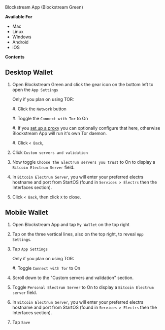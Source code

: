 Blockstream App (Blockstream Green)

**Available For**

- Mac
- Linux
- Windows
- Android
- iOS

**Contents**

Desktop Wallet
--------------

1. Open Blockstream Green and click the gear icon on the bottom left to open the `App Settings`

   Only if you plan on using TOR:
   
   #. Click the `Network` button

   #. Toggle the `Connect with Tor` to On 
   
   #. If you [set up a proxy](https://docs.start9.com/0.3.5.x/user-manual/connecting-tor#using-native-apps) you can optionally configure that here, otherwise Blockstream App will run it's own Tor daemon.

   #. Click `< Back`, 

1. Click `Custom servers and validation`

1. Now toggle `Choose the Electrum servers you trust` to On to display a `Bitcoin Electrum Server` field.

1. In `Bitcoin Electrum Server`, you will enter your preferred electrs hostname and port from StartOS (found in `Services > Electrs` then the Interfaces section).

1. Click `< Back`, then click `X` to close.



Mobile Wallet
--------------

1. Open Blockstream App and tap `My Wallet` on the top right

1. Tap on the three vertical lines, also on the top right, to reveal `App Settings`.

1. Tap `App Settings`

   Only if you plan on using TOR:

   #. Toggle `Connect with Tor` to On

1. Scroll down to the "Custom servers and validation" section.

1. Toggle `Personal Electrum Server` to On to display a `Bitcoin Electrum server` field.

1. In `Bitcoin Electrum Server`, you will enter your preferred electrs hostname and port from StartOS (found in `Services > Electrs` then the Interfaces section).

1. Tap `Save`